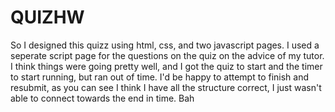 # QUIZHW

So I designed this quizz using html, css, and two javascript pages. I used a seperate script page for the questions on the quiz on the advice of my tutor. I think things were going pretty well, and I got the quiz to start and the timer to start running, but ran out of time. I'd be happy to attempt to finish and resubmit, as you can see I think I have all the structure correct, I just wasn't able to connect towards the end in time. Bah